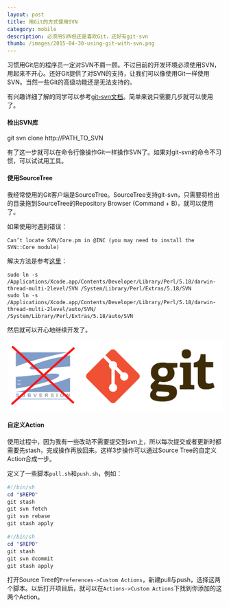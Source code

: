 ```yaml
---
layout: post
title: 用Git的方式使用SVN
category: mobile
description: 必须用SVN但还是喜欢Git，还好有git-svn
thumb: /images/2015-04-30-using-git-with-svn.png
---
```


习惯用Git后的程序员一定对SVN不屑一顾。不过目前的开发环境必须使用SVN，用起来不开心。还好Git提供了对SVN的支持，让我们可以像使用Git一样使用SVN。当然一些Git的高级功能还是无法支持的。

有兴趣详细了解的同学可以参考[git-svn文档](http://git-scm.com/docs/git-svn)。简单来说只需要几步就可以使用了。

#### 检出SVN库

git svn clone http://PATH_TO_SVN

有了这一步就可以在命令行像操作Git一样操作SVN了。如果对git-svn的命令不习惯，可以试试用工具。

#### 使用SourceTree

我经常使用的Git客户端是SourceTree。SourceTree支持git-svn，只需要将检出的目录拖到SourceTree的Repository Browser (Command + B)，就可以使用了。

如果使用时遇到错误：

```
Can’t locate SVN/Core.pm in @INC (you may need to install the SVN::Core module)
```

解决方法是参考[这里](https://github.com/Puhao/Puhao.github.io/blob/master/%E5%90%90%E6%A7%BD/OS-X-Yosemite(10.10)%E4%B8%8B%E6%97%A0%E6%B3%95%E4%BD%BF%E7%94%A8git-svn%E8%A7%A3%E5%86%B3%E6%96%B9%E6%B3%95/index.html)：

```
sudo ln -s /Applications/Xcode.app/Contents/Developer/Library/Perl/5.18/darwin-thread-multi-2level/SVN /System/Library/Perl/Extras/5.18/SVN
sudo ln -s /Applications/Xcode.app/Contents/Developer/Library/Perl/5.18/darwin-thread-multi-2level/auto/SVN/ /System/Library/Perl/Extras/5.18/auto/SVN
```

然后就可以开心地继续开发了。

![git-svn](/images/2015-04-30-using-git-with-svn.png)

#### 自定义Action

使用过程中，因为我有一些改动不需要提交到svn上，所以每次提交或者更新时都需要先stash，完成操作再放回来。这样3步操作可以通过Source Tree的自定义Action合成一步。

定义了一些脚本`pull.sh`和`push.sh`，例如：

```PowerShell
#!/bin/sh
cd "$REPO"
git stash
git svn fetch
git svn rebase
git stash apply
```

```PowerShell
#!/bin/sh
cd "$REPO"
git stash
git svn dcommit
git stash apply
```

打开Source Tree的`Preferences->Custom Actions`，新建pull与push，选择这两个脚本。以后打开项目后，就可以在`Actions->Custom Actions`下找到你添加的这两个Action。